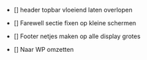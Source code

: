 <!-- HEADER -->
- [] header topbar vloeiend laten overlopen

<!-- HOMEPAGE -->
- [] Farewell sectie fixen op kleine schermen 

<!-- FOOTER -->
- [] Footer netjes maken op alle display grotes

<!-- GENERAL -->
- [] Naar WP omzetten